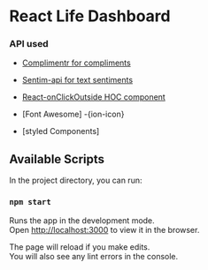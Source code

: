 # React Life Dashboard

<!-- ## Check it out [here]() -->

### API used
- [Complimentr for compliments](https://complimentr.com/)
- [Sentim-api for text sentiments](https://sentim-api.herokuapp.com/)

- [React-onClickOutside HOC component](https://github.com/Pomax/react-onclickoutside)
- [Font Awesome]
-{ion-icon}
- [styled Components]

## Available Scripts

In the project directory, you can run:

### `npm start`

Runs the app in the development mode.<br />
Open [http://localhost:3000](http://localhost:3000) to view it in the browser.

The page will reload if you make edits.<br />
You will also see any lint errors in the console.

